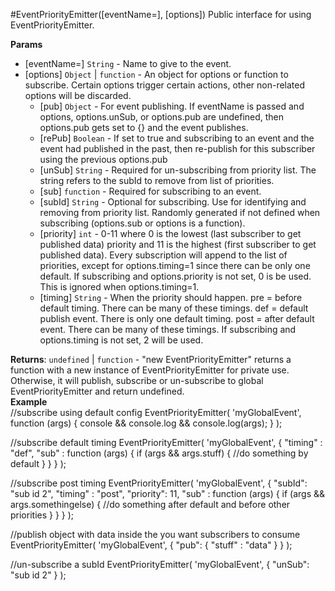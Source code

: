 <a name="EventPriorityEmitter"></a>
#EventPriorityEmitter([eventName=], [options])
Public interface for using EventPriorityEmitter.

**Params**

- \[eventName=\] `String` - Name to give to the event.  
- \[options\] `Object` | `function` - An object for options or function to subscribe. Certain options                                               trigger certain actions, other non-related options will be discarded.  
  - \[pub\] `Object` - For event publishing. If eventName is passed                                               and options, options.unSub, or options.pub are undefined,                                               then options.pub gets set to {} and the event publishes.  
  - \[rePub\] `Boolean` - If set to true and subscribing to an event and the event had                                               published in the past, then re-publish for this subscriber                                               using the previous options.pub  
  - \[unSub\] `String` - Required for un-subscribing from priority list.                                               The string refers to the subId to remove from list of priorities.  
  - \[sub\] `function` - Required for subscribing to an event.  
  - \[subId\] `String` - Optional for subscribing. Use for identifying and removing                                               from priority list. Randomly generated if not defined when                                               subscribing (options.sub or options is a function).  
  - \[priority\] `int` - 0-11 where 0 is the lowest (last subscriber to get published data) priority                                                and 11 is the highest (first subscriber to get published data).                                                Every subscription will append to the list of priorities,                                                except for options.timing=1 since there can be only one default.                                               If subscribing and options.priority is not set, 0 is be used.                                                This is ignored when options.timing=1.  
  - \[timing\] `String` - When the priority should happen.                                               pre = before default timing. There can be many of these timings.                                               def = default publish event. There is only one default timing.                                               post = after default event. There can be many of these timings.                                               If subscribing and options.timing is not set, 2 will be used.  

**Returns**: `undefined` | `function` - "new EventPriorityEmitter" returns a function with a new                                               instance of EventPriorityEmitter for private use.                                               Otherwise, it will publish, subscribe or un-subscribe to                                               global EventPriorityEmitter and return undefined.  
**Example**  
//subscribe using default configEventPriorityEmitter(     'myGlobalEvent',     function (args) {         console && console.log && console.log(args);     });//subscribe default timingEventPriorityEmitter(     'myGlobalEvent',     {         "timing" : "def",         "sub" : function (args) {             if (args && args.stuff) {                 //do something by default             }         }     });//subscribe post timingEventPriorityEmitter(     'myGlobalEvent',     {         "subId": "sub id 2",         "timing" : "post",         "priority": 11,         "sub" : function (args) {             if (args && args.somethingelse) {                 //do something after default and before other priorities             }         }     });//publish object with data inside the you want subscribers to consumeEventPriorityEmitter(     'myGlobalEvent',     {         "pub": {             "stuff" : "data"         }     });//un-subscribe a subIdEventPriorityEmitter(     'myGlobalEvent',     {         "unSub": "sub id 2"     }); 

